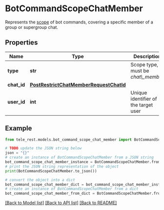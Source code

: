 # BotCommandScopeChatMember

Represents the [scope](https://core.telegram.org/bots/api/#botcommandscope) of bot commands, covering a specific member of a group or supergroup chat.

## Properties

Name | Type | Description | Notes
------------ | ------------- | ------------- | -------------
**type** | **str** | Scope type, must be *chat\\_member* | [default to 'chat_member']
**chat_id** | [**PostRestrictChatMemberRequestChatId**](PostRestrictChatMemberRequestChatId.md) |  | 
**user_id** | **int** | Unique identifier of the target user | 

## Example

```python
from tele_rest.models.bot_command_scope_chat_member import BotCommandScopeChatMember

# TODO update the JSON string below
json = "{}"
# create an instance of BotCommandScopeChatMember from a JSON string
bot_command_scope_chat_member_instance = BotCommandScopeChatMember.from_json(json)
# print the JSON string representation of the object
print(BotCommandScopeChatMember.to_json())

# convert the object into a dict
bot_command_scope_chat_member_dict = bot_command_scope_chat_member_instance.to_dict()
# create an instance of BotCommandScopeChatMember from a dict
bot_command_scope_chat_member_from_dict = BotCommandScopeChatMember.from_dict(bot_command_scope_chat_member_dict)
```
[[Back to Model list]](../README.md#documentation-for-models) [[Back to API list]](../README.md#documentation-for-api-endpoints) [[Back to README]](../README.md)


